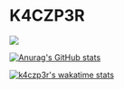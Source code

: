 # K4CZP3R 

![](https://komarev.com/ghpvc/?username=K4CZP3R)


[![Anurag's GitHub stats](https://github-readme-stats.vercel.app/api?username=K4CZP3R&theme=dracula)](https://github.com/anuraghazra/github-readme-stats)


[![k4czp3r's wakatime stats](https://github-readme-stats.vercel.app/api/wakatime?username=K4CZP3R&layout=compact&theme=dracula)](https://github.com/anuraghazra/github-readme-stats)

